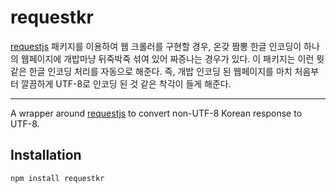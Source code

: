 # requestkr

[requestjs](https://github.com/request/request) 패키지를 이용하여 웹 크롤러를 구현할 경우,
온갖 짬뽕 한글 인코딩이 하나의 웹페이지에 개밥마냥 뒤죽박죽 섞여 있어 짜증나는 경우가 있다. 이 패키지는
이런 뭣 같은 한글 인코딩 처리를 자동으로 해준다. 즉, 개밥 인코딩 된 웹페이지를 마치 처음부터 깔끔하게
UTF-8로 인코딩 된 것 같은 착각이 들게 해준다.

----
A wrapper around [requestjs](https://github.com/request/request) to convert
non-UTF-8 Korean response to UTF-8.

## Installation

```
npm install requestkr
```
